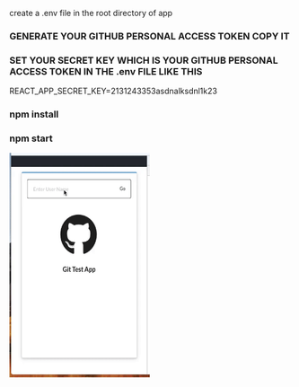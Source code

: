 create a .env file in the root directory of app

### GENERATE YOUR GITHUB PERSONAL ACCESS TOKEN COPY IT ### 

### SET YOUR SECRET KEY WHICH IS YOUR GITHUB PERSONAL ACCESS TOKEN IN THE .env FILE  LIKE THIS ###
REACT_APP_SECRET_KEY=2131243353asdnalksdnl1k23 

### npm install ###

### npm start ###

<img src="./ezgif.com-video-to-gif.gif" alt="App Video" height="400" width="250">


